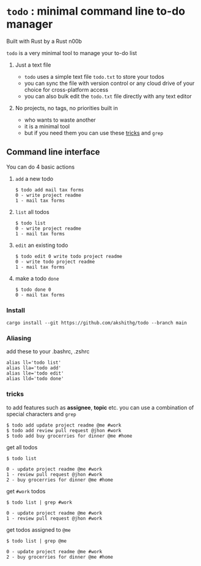 # `todo` : minimal command line to-do manager

Built with Rust by a Rust n00b

`todo` is a very minimal tool to manage your to-do list

1. Just a text file
    - `todo` uses a simple text file `todo.txt` to store your todos
    - you can sync the file with version control or any cloud drive of your choice for cross-platform access
    - you can also bulk edit the `todo.txt` file directly with any text editor

2. No projects, no tags, no priorities built in
    - who wants to waste another
    - it is a minimal tool
    - but if you need them you can use these [tricks](#tricks) and `grep`

## Command line interface
You can do 4 basic actions
1. `add` a new todo
    ```
    $ todo add mail tax forms
    0 - write project readme
    1 - mail tax forms
    ```
2. `list` all todos
    ```
    $ todo list
    0 - write project readme
    1 - mail tax forms
    ```
3. `edit` an existing todo
    ```
    $ todo edit 0 write todo project readme
    0 - write todo project readme
    1 - mail tax forms
    ```
4. make a todo `done`
    ```
    $ todo done 0
    0 - mail tax forms
    ```
### Install

```
cargo install --git https://github.com/akshithg/todo --branch main
```

### Aliasing
add these to your .bashrc, .zshrc
```
alias ll='todo list'
alias lla='todo add'
alias lle='todo edit'
alias lld='todo done'
```

### tricks

to add features such as **assignee**, **topic** etc. you can use a combination of special characters and `grep`

```
$ todo add update project readme @me #work
$ todo add review pull request @jhon #work
$ todo add buy grocerries for dinner @me #home
```

get all todos
```
$ todo list

0 - update project readme @me #work
1 - review pull request @jhon #work
2 - buy grocerries for dinner @me #home
```

get `#work` todos
```
$ todo list | grep #work

0 - update project readme @me #work
1 - review pull request @jhon #work
```

get todos assigned to `@me`
```
$ todo list | grep @me

0 - update project readme @me #work
2 - buy grocerries for dinner @me #home
```
